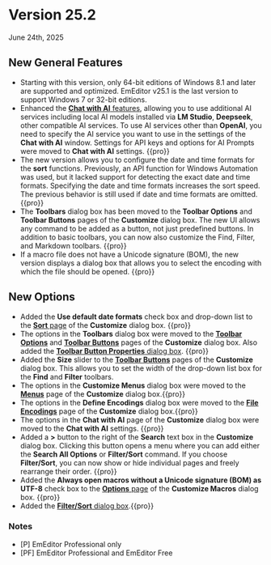 # Version 25.2

June 24th, 2025

## New General Features

- Starting with this version, only 64-bit editions of Windows 8.1 and later are supported and optimized. EmEditor v25.1 is the last version to support Windows 7 or 32-bit editions.
- Enhanced the [**Chat with AI** features](../howto/plugin/plugin_chat_with_ai), allowing you to use additional AI services including local AI models installed via **LM Studio**, **Deepseek**, other compatible AI services. To use AI services other than **OpenAI**, you need to specify the AI service you want to use in the settings of the **Chat with AI** window. Settings for API keys and options for AI Prompts were moved to **Chat with AI** settings. {{pro}}
- The new version allows you to configure the date and time formats for the **sort** functions. Previously, an API function for Windows Automation was used, but it lacked support for detecting the exact date and time formats. Specifying the date and time formats increases the sort speed. The previous behavior is still used if date and time formats are omitted. {{pro}}
- The **Toolbars** dialog box has been moved to the **Toolbar Options** and **Toolbar Buttons** pages of the **Customize** dialog box. The new UI allows any command to be added as a button, not just predefined buttons. In addition to basic toolbars, you can now also customize the Find, Filter, and Markdown toolbars. {{pro}}
- If a macro file does not have a Unicode signature (BOM), the new version displays a dialog box that allows you to select the encoding with which the file should be opened. {{pro}}

## New Options

- Added the **Use default date formats** check box and drop-down list to the [**Sort** page](../dlg/customize/sort/index) of the **Customize** dialog box. {{pro}}
- The options in the **Toolbars** dialog box were moved to the [**Toolbar Options**](../dlg/customize/toolbar_options/index) and [**Toolbar Buttons**](../dlg/customize/toolbar_buttons/index) pages of the **Customize** dialog box. Also added the [**Toolbar Button Properties** dialog box](../dlg/customize/toolbar_buttons/properties/index). {{pro}}
- Added the **Size** slider to the [**Toolbar Buttons**](../dlg/customize/toolbar_buttons/index) pages of the **Customize** dialog box. This allows you to set the width of the drop-down list box for the **Find** and **Filter** toolbars.
- The options in the **Customize Menus** dialog box were moved to the [**Menus**](../dlg/customize/menus/index) page of the **Customize** dialog box.{{pro}}
- The options in the **Define Encodings** dialog box were moved to the [**File Encodings**](../dlg/customize/encodings/index) page of the **Customize** dialog box.{{pro}}
- The options in the **Chat with AI** page of the **Customize** dialog box were moved to the **Chat with AI** settings. {{pro}}
- Added a **>** button to the right of the **Search** text box in the **Customize** dialog box. Clicking this button opens a menu where you can add either the **Search All Options** or **Filter/Sort** command. If you choose **Filter/Sort**, you can now show or hide individual pages and freely rearrange their order. {{pro}}
- Added the **Always open macros without a Unicode signature (BOM) as UTF-8** check box to the [**Options** page](../dlg/macro_customize/options/index) of the **Customize Macros** dialog box. {{pro}}
- Added the [**Filter/Sort** dialog box](../dlg/filter_propsheet/index).{{pro}}

### Notes

- \[P\] EmEditor Professional only
- \[PF\] EmEditor Professional and EmEditor Free
